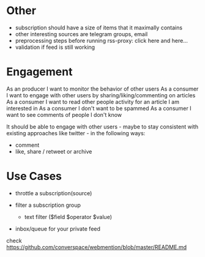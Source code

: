 # Other
- subscription should have a size of items that it maximally contains
- other interesting sources are telegram groups, email
- preprocessing steps before running rss-proxy: click here and here...
- validation if feed is still working

# Engagement
As an producer I want to monitor the behavior of other users
As a consumer I want to engage with other users by sharing/liking/commenting on articles
    As a consumer I want to read other people activity for an article I am interested in
As a consumer I don't want to be spammed
As a consumer I want to see comments of people I don't know


It should be able to engage with other users - maybe to stay consistent with existing approaches like twitter - in
the following ways:
- comment
- like, share / retweet or archive


# Use Cases
- throttle a subscription(source)
- filter a subscription group
    - text filter ($field $operator $value)
    
- inbox/queue for your private feed

check https://github.com/converspace/webmention/blob/master/README.md
